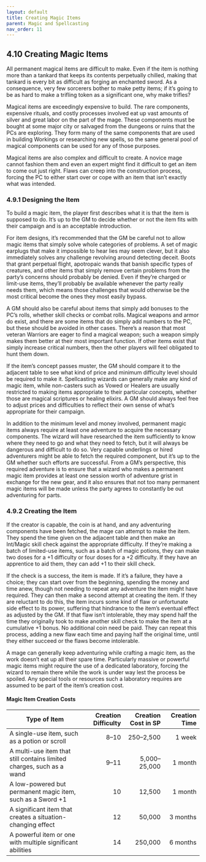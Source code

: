 ```yaml
---
layout: default
title: Creating Magic Items
parent: Magic and Spellcasting
nav_order: 11
---
```


## 4.10 Creating Magic Items

All permanent magical items are difficult to make.
Even if the item is nothing more than a tankard that keeps its contents perpetually chilled, making that tankard is every bit as difficult as forging an enchanted sword.
As a consequence, very few sorcerers bother to make petty items; if it’s going to be as hard to make a trifling token as a significant one, why make trifles?

Magical items are exceedingly expensive to build.
The rare components, expensive rituals, and costly processes involved eat up vast amounts of silver and great labor on the part of the mage.
These components must be bought at some major city or salvaged from the dungeons or ruins that the PCs are exploring.
They form many of the same components that are used in building Workings or researching new spells, so the same general pool of magical components can be used for any of those purposes.

Magical items are also complex and difficult to create.
A novice mage cannot fashion them and even an expert might find it difficult to get an item to come out just right.
Flaws can creep into the construction process, forcing the PC to either start over or cope with an item that isn’t exactly what was intended.

### 4.9.1 Designing the Item

To build a magic item, the player first describes what it is that the item is supposed to do.
It’s up to the GM to decide whether or not the item fits with their campaign and is an acceptable introduction.

For item designs, it’s recommended that the GM be careful not to allow magic items that simply solve whole categories of problems.
A set of magic earplugs that make it impossible to hear lies may seem clever, but it also immediately solves any challenge revolving around detecting deceit.
Boots that grant perpetual flight, apotropaic wands that banish specific types of creatures, and other items that simply remove certain problems from the party’s concerns should probably be denied.
Even if they’re charged or limit-use items, they’ll probably be available whenever the party really needs them, which means those challenges that would otherwise be the most critical become the ones they most easily bypass.

A GM should also be careful about items that simply add bonuses to the PC’s rolls, whether skill checks or combat rolls.
Magical weapons and armor do exist, and there are some items that do simply add numbers to the PC, but these should be avoided in other cases.
There’s a reason that most veteran Warriors are eager to find a magical weapon; such a weapon simply makes them better at their most important function.
If other items exist that simply increase critical numbers, then the other players will feel obligated to hunt them down.

If the item’s concept passes muster, the GM should compare it to the adjacent table to see what kind of price and minimum difficulty level should be required to make it.
Spellcasting wizards can generally make any kind of magic item, while non-casters such as Vowed or Healers are usually restricted to making items appropriate to their particular concepts, whether those are magical scriptures or healing elixirs.
A GM should always feel free to adjust prices and difficulties to reflect their own sense of what’s appropriate for their campaign.

In addition to the minimum level and money involved, permanent magic items always require at least one adventure to acquire the necessary components.
The wizard will have researched the item sufficiently to know where they need to go and what they need to fetch, but it will always be dangerous and difficult to do so.
Very capable underlings or hired adventurers might be able to fetch the required component, but it’s up to the GM whether such efforts are successful.
From a GM’s perspective, this required adventure is to ensure that a wizard who makes a permanent magic item provides at least one session worth of adventure grist in exchange for the new gear, and it also ensures that not too many permanent magic items will be made unless the party agrees to constantly be out adventuring for parts.

### 4.9.2 Creating the Item

If the creator is capable, the coin is at hand, and any adventuring components have been fetched, the mage can attempt to make the item.
They spend the time given on the adjacent table and then make an Int/Magic skill check against the appropriate difficulty.
If they’re making a batch of limited-use items, such as a batch of magic potions, they can make two doses for a +1 difficulty or four doses for a +2 difficulty.
If they have an apprentice to aid them, they can add +1 to their skill check.

If the check is a success, the item is made.
If it’s a failure, they have a choice; they can start over from the beginning, spending the money and time anew, though not needing to repeat any adventure the item might have required.
They can then make a second attempt at creating the item.
If they are reluctant to do this, the item incurs some kind of flaw or unfortunate side effect to its power, suffering that hindrance to the item’s eventual effect as adjusted by the GM.
If that flaw isn’t intolerable, they may spend half the time they originally took to make another skill check to make the item at a cumulative +1 bonus.
No additional coin need be paid.
They can repeat this process, adding a new flaw each time and paying half the original time, until they either succeed or the flaws become intolerable.

A mage can generally keep adventuring while crafting a magic item, as the work doesn’t eat up all their spare time.
Particularly massive or powerful magic items might require the use of a dedicated laboratory, forcing the wizard to remain there while the work is under way lest the process be spoiled.
Any special tools or resources such a laboratory requires are assumed to be part of the item’s creation cost.

#### Magic Item Creation Costs

| Type of Item                                                         | Creation Difficulty | Creation Cost in SP | Creation Time |
| -------------------------------------------------------------------- | ------------------: | ------------------: | ------------: |
| A single-use item, such as a potion or scroll                        |                8–10 |           250–2,500 |        1 week |
| A multi-use item that still contains limited charges, such as a wand |                9–11 |        5,000–25,000 |       1 month |
| A low-powered but permanent magic item, such as a Sword +1           |                  10 |              12,500 |       1 month |
| A significant item that creates a situation-changing effect          |                  12 |              50,000 |      3 months |
| A powerful item or one with multiple significant abilities           |                  14 |             250,000 |      6 months |
